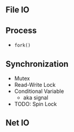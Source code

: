 ## File IO

## Process

- `fork()`

## Synchronization

- Mutex
- Read-Write Lock
- Conditional Variable
    - aka signal
- TODO: Spin Lock

## Net IO
